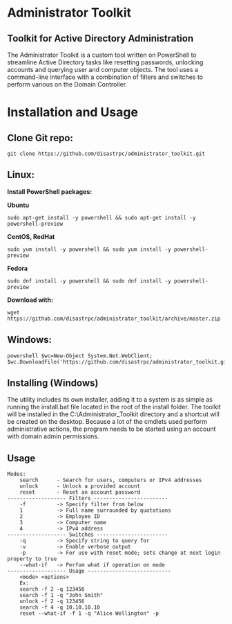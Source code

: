 # Administrator Toolkit
## Toolkit for Active Directory Administration
The Administrator Toolkit is a custom tool written on PowerShell to streamline Active Directory tasks like resetting passwords, unlocking accounts and querying user and computer objects. The tool uses a command-line interface with a combination of filters and switches to perform various on the Domain Controller.

# Installation and Usage
## Clone Git repo:
```
git clone https://github.com/disastrpc/administrator_toolkit.git
```
## Linux:
**Install PowerShell packages:**

**Ubuntu**
```
sudo apt-get install -y powershell && sudo apt-get install -y powershell-preview
```
**CentOS, RedHat**
```
sudo yum install -y powershell && sudo yum install -y powershell-preview
```
**Fedora**
```
sudo dnf install -y powershell && sudo dnf install -y powershell-preview
```
**Download with:**
```
wget https://github.com/disastrpc/administrator_toolkit/archive/master.zip
```
## Windows:
```
powershell $wc=New-Object System.Net.WebClient; $wc.DownloadFile('https://github.com/disastrpc/administrator_toolkit.git','%userprofile%\Downloads\Administrator_Toolkit_Installer.zip')
```
## Installing (Windows)

The utility includes its own installer, adding it to a system is as simple as running the install.bat file located in the root of the install folder. The toolkit will be installed in the C:\Administrator_Toolkit directory and a shortcut will be created on the desktop.
Because a lot of the cmdlets used perform administrative actions, the program needs to be started using an account with domain admin permissions.

## Usage
```
Modes:
    search      - Search for users, computers or IPv4 addresses  
    unlock      - Unlock a provided account
    reset       - Reset an account password
------------------- Filters ------------------------
    -f          -> Specify filter from below 
    1           -> Full name surrounded by quotations
    2           -> Employee ID
    3           -> Computer name
    4           -> IPv4 address
------------------- Switches -----------------------
    -q          -> Specify string to query for
    -v          -> Enable verbose output
    -p          -> For use with reset mode; sets change at next login property to true
    --what-if   -> Perfom what if operation on mode
------------------- Usage ---------------------------
    <mode> <options>
    Ex:
    search -f 2 -q 123456
    search -f 1 -q "John Smith"
    unlock -f 2 -q 123456
    search -f 4 -q 10.10.10.10
    reset --what-if -f 1 -q "Alice Wellington" -p
```
